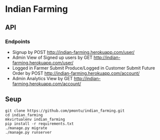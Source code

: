 # Indian Farming

## API

### Endpoints

* Signup by POST http://indian-farming.herokuapp.com/user/
* Admin View of Signed up users by GET http://indian-farming.herokuapp.com/user/
* Logged in Farmer Submit Produce/Logged in Customer Submit Future Order by POST http://indian-farming.herokuapp.com/account/
* Admin Analytics View by GET http://indian-farming.herokuapp.com/account/

## Seup

	git clone https://github.com/pmontu/indian_farming.git
	cd indian_farming
	mkvirtualenv indian_farming
	pip install -r requirements.txt
	./manage.py migrate
	./manage.py runserver